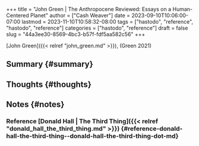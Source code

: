 +++
title = "John Green | The Anthropocene Reviewed: Essays on a Human-Centered Planet"
author = ["Cash Weaver"]
date = 2023-09-10T10:06:00-07:00
lastmod = 2023-11-10T10:58:32-08:00
tags = ["hastodo", "reference", "hastodo", "reference"]
categories = ["hastodo", "reference"]
draft = false
slug = "44a3ee30-8569-4bc3-b57f-fdf5aa582c56"
+++

[John Green]({{< relref "john_green.md" >}}), (Green 2021)


## Summary {#summary}


## Thoughts {#thoughts}


## Notes {#notes}


### Reference [Donald Hall | The Third Thing]({{< relref "donald_hall_the_third_thing.md" >}}) {#reference-donald-hall-the-third-thing--donald-hall-the-third-thing-dot-md}
